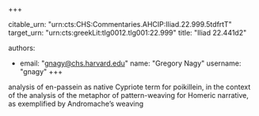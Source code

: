 +++


citable_urn: "urn:cts:CHS:Commentaries.AHCIP:Iliad.22.999.5tdfrtT"
target_urn: "urn:cts:greekLit:tlg0012.tlg001:22.999"
title: "Iliad 22.441d2"

authors:
- email: "gnagy@chs.harvard.edu"
  name: "Gregory Nagy"
  username: "gnagy"
+++

<p>analysis of en-passein as native Cypriote term for poikillein, in the context of the analysis of the metaphor of pattern-weaving for Homeric narrative, as exemplified by Andromache’s weaving</p>
